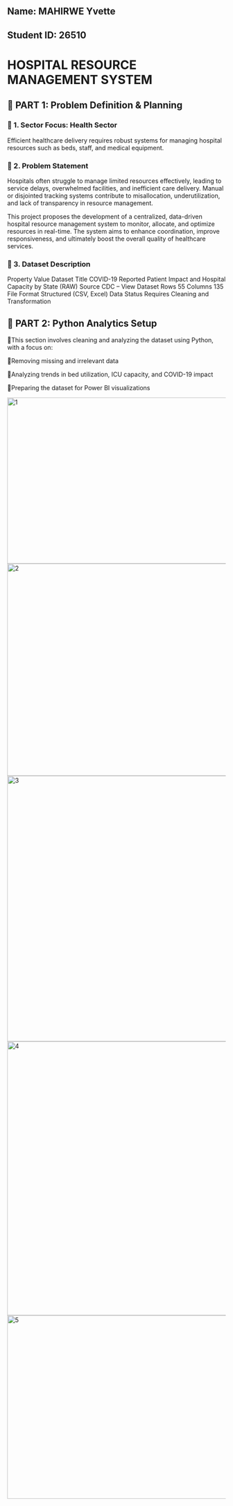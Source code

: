 
## Name: MAHIRWE Yvette
## Student ID: 26510
#  HOSPITAL RESOURCE MANAGEMENT SYSTEM
## 📍 PART 1: Problem Definition & Planning
### 🔹 1. Sector Focus: Health Sector 
Efficient healthcare delivery requires robust systems for managing hospital resources such as beds, staff, and medical equipment.

### 🔹 2. Problem Statement
Hospitals often struggle to manage limited resources effectively, leading to service delays, overwhelmed facilities, and inefficient care delivery.
Manual or disjointed tracking systems contribute to misallocation, underutilization, and lack of transparency in resource management.

This project proposes the development of a centralized, data-driven hospital resource management system to monitor, allocate, and optimize resources in real-time.
The system aims to enhance coordination, improve responsiveness, and ultimately boost the overall quality of healthcare services.

### 🔹 3. Dataset Description
Property	Value
Dataset Title	COVID-19 Reported Patient Impact and Hospital Capacity by State (RAW)
Source	CDC – View Dataset
Rows	55
Columns	135
File Format	Structured (CSV, Excel)
Data Status	Requires Cleaning and Transformation

## 📍 PART 2: Python Analytics Setup
🔹This section involves cleaning and analyzing the dataset using Python, with a focus on:

🔹Removing missing and irrelevant data

🔹Analyzing trends in bed utilization, ICU capacity, and COVID-19 impact

🔹Preparing the dataset for Power BI visualizations

<img width="1202" height="382" alt="1" src="https://github.com/user-attachments/assets/096a3294-72b7-464c-9b8b-ea696d3cbc1d" />

<img width="1213" height="488" alt="2" src="https://github.com/user-attachments/assets/200d7822-d15b-4a98-92a0-b88463e548a5" />

<img width="1221" height="611" alt="3" src="https://github.com/user-attachments/assets/22c8547c-c853-45da-ad6d-6f89ddd6fd99" />

<img width="1227" height="630" alt="4" src="https://github.com/user-attachments/assets/61ae3bb1-cc7b-4303-a409-75ae4eb15d31" />

<img width="1083" height="422" alt="5" src="https://github.com/user-attachments/assets/5c911a11-3b77-4e3b-84a1-23451dd5cf44" />




